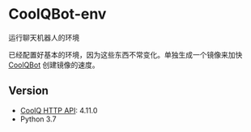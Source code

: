 # CoolQBot-env

运行聊天机器人的环境

已经配置好基本的环境，因为这些东西不常变化。单独生成一个镜像来加快 [CoolQBot](https://github.com/he0119/CoolQBot) 创建镜像的速度。

## Version

- [CoolQ HTTP API](https://hub.docker.com/r/richardchien/cqhttp): 4.11.0
- Python 3.7

